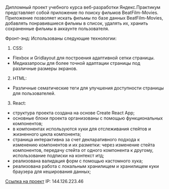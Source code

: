 Дипломный проект учебного курса веб-разработки Яндекс.Практикум
представляет собой приложение по поиску фильмов BeatFilm-Movies.
Приложение позволяет искать фильмы по базе данных BeatFilm-Movies, добавлять понравившиеся
фильмы в список, удалять их, хранить сохраненные фильмы в аккаунте пользователя.

Фронт-энд:
Использованы следующие технологии:
1. CSS:
  - Flexbox и Gridlayout для построения адаптивной сетки страницы.
  - Медиазапросы для более точной адаптации страницы под различные размеры экранов.

2. HTML:
  - Различные сематические теги для улучшения доступности страницы для пользователей.

3. React:
  - структура проекта создана на основе Create React App;
  - основные блоки проекта организованы с помощью функциональных компонентов;
  - в компонентах используются хуки для отслеживания стейтов и жизненного цикла компонента;
  - страница интерактивна за счет декларативного подхода к изменению компонентов и их разметки:
    через изменение стейта компонентов, передачу стейта от одного компонента к другому,
    использование подписки на контекст итд;
  - реализована валидация форм с помощью кастомного хука;
  - реализована работа с локальным хранилищем и хранилищем куки браузера для кеширования данных;

[Ссылка на проект](https://movie-explorerbyolga.nomoredomains.work)
IP: 144.126.223.46
